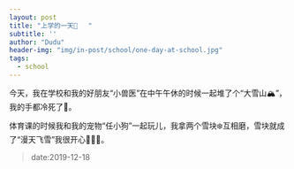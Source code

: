 ```yaml
---
layout: post
title: "上学的一天🎒　 "
subtitle: ''
author: "Dudu"
header-img: "img/in-post/school/one-day-at-school.jpg"
tags:
  - school
---
```


今天，我在学校和我的好朋友“小兽医”在中午午休的时候一起堆了个“大雪山🏔️”，我的手都冷死了🥶。   



体育课的时候我和我的宠物“任小狗”一起玩儿，我拿两个雪块❄️互相磨，雪块就成了“漫天飞雪”我很开心🥳🥳🥳。



> date:2019-12-18


